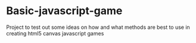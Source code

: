 Basic-javascript-game
=====================

Project to test out some ideas on how and what methods are best to use in creating html5 canvas javascript games
